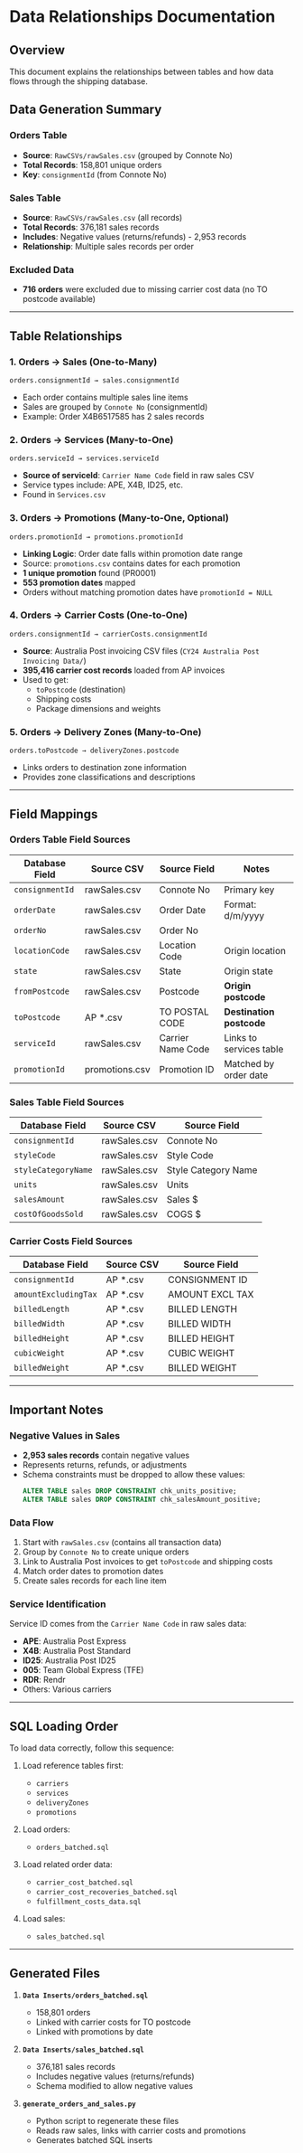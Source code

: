 # Data Relationships Documentation

## Overview
This document explains the relationships between tables and how data flows through the shipping database.

## Data Generation Summary

### Orders Table
- **Source**: `RawCSVs/rawSales.csv` (grouped by Connote No)
- **Total Records**: 158,801 unique orders
- **Key**: `consignmentId` (from Connote No)

### Sales Table  
- **Source**: `RawCSVs/rawSales.csv` (all records)
- **Total Records**: 376,181 sales records
- **Includes**: Negative values (returns/refunds) - 2,953 records
- **Relationship**: Multiple sales records per order

### Excluded Data
- **716 orders** were excluded due to missing carrier cost data (no TO postcode available)

---

## Table Relationships

### 1. Orders → Sales (One-to-Many)
```
orders.consignmentId → sales.consignmentId
```
- Each order contains multiple sales line items
- Sales are grouped by `Connote No` (consignmentId)
- Example: Order X4B6517585 has 2 sales records

### 2. Orders → Services (Many-to-One)
```
orders.serviceId → services.serviceId
```
- **Source of serviceId**: `Carrier Name Code` field in raw sales CSV
- Service types include: APE, X4B, ID25, etc.
- Found in `Services.csv`

### 3. Orders → Promotions (Many-to-One, Optional)
```
orders.promotionId → promotions.promotionId
```
- **Linking Logic**: Order date falls within promotion date range
- Source: `promotions.csv` contains dates for each promotion
- **1 unique promotion** found (PR0001)
- **553 promotion dates** mapped
- Orders without matching promotion dates have `promotionId = NULL`

### 4. Orders → Carrier Costs (One-to-One)
```
orders.consignmentId → carrierCosts.consignmentId
```
- **Source**: Australia Post invoicing CSV files (`CY24 Australia Post Invoicing Data/`)
- **395,416 carrier cost records** loaded from AP invoices
- Used to get:
  - `toPostcode` (destination)
  - Shipping costs
  - Package dimensions and weights

### 5. Orders → Delivery Zones (Many-to-One)
```
orders.toPostcode → deliveryZones.postcode
```
- Links orders to destination zone information
- Provides zone classifications and descriptions

---

## Field Mappings

### Orders Table Field Sources

| Database Field | Source CSV | Source Field | Notes |
|---------------|------------|--------------|-------|
| `consignmentId` | rawSales.csv | Connote No | Primary key |
| `orderDate` | rawSales.csv | Order Date | Format: d/m/yyyy |
| `orderNo` | rawSales.csv | Order No | |
| `locationCode` | rawSales.csv | Location Code | Origin location |
| `state` | rawSales.csv | State | Origin state |
| `fromPostcode` | rawSales.csv | Postcode | **Origin postcode** |
| `toPostcode` | AP *.csv | TO POSTAL CODE | **Destination postcode** |
| `serviceId` | rawSales.csv | Carrier Name Code | Links to services table |
| `promotionId` | promotions.csv | Promotion ID | Matched by order date |

### Sales Table Field Sources

| Database Field | Source CSV | Source Field |
|---------------|------------|--------------|
| `consignmentId` | rawSales.csv | Connote No |
| `styleCode` | rawSales.csv | Style Code |
| `styleCategoryName` | rawSales.csv | Style Category Name |
| `units` | rawSales.csv | Units |
| `salesAmount` | rawSales.csv | Sales $ |
| `costOfGoodsSold` | rawSales.csv | COGS $ |

### Carrier Costs Field Sources

| Database Field | Source CSV | Source Field |
|---------------|------------|--------------|
| `consignmentId` | AP *.csv | CONSIGNMENT ID |
| `amountExcludingTax` | AP *.csv | AMOUNT EXCL TAX |
| `billedLength` | AP *.csv | BILLED LENGTH |
| `billedWidth` | AP *.csv | BILLED WIDTH |
| `billedHeight` | AP *.csv | BILLED HEIGHT |
| `cubicWeight` | AP *.csv | CUBIC WEIGHT |
| `billedWeight` | AP *.csv | BILLED WEIGHT |

---

## Important Notes

### Negative Values in Sales
- **2,953 sales records** contain negative values
- Represents returns, refunds, or adjustments
- Schema constraints must be dropped to allow these values:
  ```sql
  ALTER TABLE sales DROP CONSTRAINT chk_units_positive;
  ALTER TABLE sales DROP CONSTRAINT chk_salesAmount_positive;
  ```

### Data Flow
1. Start with `rawSales.csv` (contains all transaction data)
2. Group by `Connote No` to create unique orders
3. Link to Australia Post invoices to get `toPostcode` and shipping costs
4. Match order dates to promotion dates
5. Create sales records for each line item

### Service Identification
Service ID comes from the `Carrier Name Code` in raw sales data:
- **APE**: Australia Post Express
- **X4B**: Australia Post Standard  
- **ID25**: Australia Post ID25
- **005**: Team Global Express (TFE)
- **RDR**: Rendr
- Others: Various carriers

---

## SQL Loading Order

To load data correctly, follow this sequence:

1. Load reference tables first:
   - `carriers`
   - `services`
   - `deliveryZones`
   - `promotions`

2. Load orders:
   - `orders_batched.sql`

3. Load related order data:
   - `carrier_cost_batched.sql`
   - `carrier_cost_recoveries_batched.sql`
   - `fulfillment_costs_data.sql`

4. Load sales:
   - `sales_batched.sql`

---

## Generated Files

1. **`Data Inserts/orders_batched.sql`**
   - 158,801 orders
   - Linked with carrier costs for TO postcode
   - Linked with promotions by date

2. **`Data Inserts/sales_batched.sql`**
   - 376,181 sales records
   - Includes negative values (returns/refunds)
   - Schema modified to allow negative values

3. **`generate_orders_and_sales.py`**
   - Python script to regenerate these files
   - Reads raw sales, links with carrier costs and promotions
   - Generates batched SQL inserts

